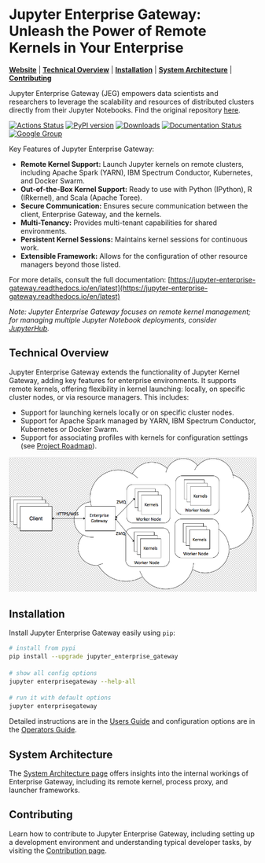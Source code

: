 # Jupyter Enterprise Gateway: Unleash the Power of Remote Kernels in Your Enterprise

**[Website](https://jupyter-enterprise-gateway.readthedocs.io/)** |
**[Technical Overview](#technical-overview)** |
**[Installation](#installation)** |
**[System Architecture](#system-architecture)** |
**[Contributing](#contributing)**

Jupyter Enterprise Gateway (JEG) empowers data scientists and researchers to leverage the scalability and resources of distributed clusters directly from their Jupyter Notebooks. Find the original repository [here](https://github.com/jupyter-server/enterprise_gateway).

[![Actions Status](https://github.com/jupyter-server/enterprise_gateway/workflows/Builds/badge.svg)](https://github.com/jupyter-server/enterprise_gateway/actions)
[![PyPI version](https://badge.fury.io/py/jupyter-enterprise-gateway.svg)](https://badge.fury.io/py/jupyter-enterprise-gateway)
[![Downloads](https://pepy.tech/badge/jupyter-enterprise-gateway/month)](https://pepy.tech/project/jupyter-enterprise-gateway)
[![Documentation Status](https://readthedocs.org/projects/jupyter-enterprise-gateway/badge/?version=latest)](https://jupyter-enterprise-gateway.readthedocs.io/en/latest/?badge=latest)
[![Google Group](https://img.shields.io/badge/google-group-blue.svg)](https://groups.google.com/forum/#!forum/jupyter)

Key Features of Jupyter Enterprise Gateway:

*   **Remote Kernel Support:** Launch Jupyter kernels on remote clusters, including Apache Spark (YARN), IBM Spectrum Conductor, Kubernetes, and Docker Swarm.
*   **Out-of-the-Box Kernel Support:** Ready to use with Python (IPython), R (IRkernel), and Scala (Apache Toree).
*   **Secure Communication:** Ensures secure communication between the client, Enterprise Gateway, and the kernels.
*   **Multi-Tenancy:** Provides multi-tenant capabilities for shared environments.
*   **Persistent Kernel Sessions:** Maintains kernel sessions for continuous work.
*   **Extensible Framework:** Allows for the configuration of other resource managers beyond those listed.

For more details, consult the full documentation: [https://jupyter-enterprise-gateway.readthedocs.io/en/latest](https://jupyter-enterprise-gateway.readthedocs.io/en/latest)

*Note: Jupyter Enterprise Gateway focuses on remote kernel management; for managing multiple Jupyter Notebook deployments, consider [JupyterHub](https://github.com/jupyterhub/jupyterhub).*

## Technical Overview

Jupyter Enterprise Gateway extends the functionality of Jupyter Kernel Gateway, adding key features for enterprise environments. It supports remote kernels, offering flexibility in kernel launching: locally, on specific cluster nodes, or via resource managers.  This includes:

*   Support for launching kernels locally or on specific cluster nodes.
*   Support for Apache Spark managed by YARN, IBM Spectrum Conductor, Kubernetes or Docker Swarm.
*   Support for associating profiles with kernels for configuration settings (see [Project Roadmap](https://jupyter-enterprise-gateway.readthedocs.io/en/latest/contributors/roadmap.html)).

![Deployment Diagram](https://github.com/jupyter-server/enterprise_gateway/blob/main/docs/source/images/deployment.png?raw=true)

## Installation

Install Jupyter Enterprise Gateway easily using `pip`:

```bash
# install from pypi
pip install --upgrade jupyter_enterprise_gateway

# show all config options
jupyter enterprisegateway --help-all

# run it with default options
jupyter enterprisegateway
```

Detailed instructions are in the [Users Guide](https://jupyter-enterprise-gateway.readthedocs.io/en/latest/users/index.html) and configuration options are in the [Operators Guide](https://jupyter-enterprise-gateway.readthedocs.io/en/latest/operators/index.html#configuring-enterprise-gateway).

## System Architecture

The [System Architecture page](https://jupyter-enterprise-gateway.readthedocs.io/en/latest/contributors/system-architecture.html) offers insights into the internal workings of Enterprise Gateway, including its remote kernel, process proxy, and launcher frameworks.

## Contributing

Learn how to contribute to Jupyter Enterprise Gateway, including setting up a development environment and understanding typical developer tasks, by visiting the [Contribution page](https://jupyter-enterprise-gateway.readthedocs.io/en/latest/contributors/contrib.html).